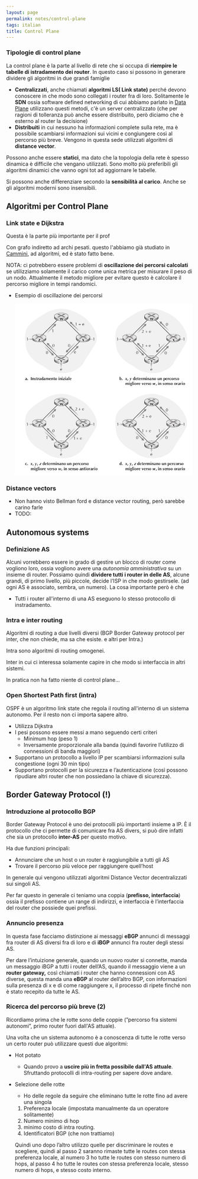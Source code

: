 ```yaml
---
layout: page
permalink: notes/control-plane
tags: italian
title: Control Plane
---
```


### Tipologie di control plane

La control plane è la parte al livello di rete che si occupa di **riempire le tabelle di istradamento dei router**. In questo caso si possono in generare dividere gli algoritmi in due grandi famiglie

- **Centralizzati**, anche chiamati **algoritmi LS( Link state)** perché devono conoscere in che modo sono collegati i router fra di loro. Solitamente le **SDN** ossia software defined networking di cui abbiamo parlato in [Data Plane](/notes/data-plane) utilizzano questi metodi, c'è un server centralizzato (che per ragioni di tolleranza può anche essere distribuito, però diciamo che è esterno al router la decisione)
- **Distribuiti** in cui nessuno ha informazioni complete sulla rete, ma è possibile scambiarsi informazioni sui vicini e congiungere così al percorso più breve. Vengono in questa sede utilizzati algoritmi di **distance vector**.

Possono anche essere **statici**, ma dato che la topologia della rete è spesso dinamica è difficile che vengano utilizzati. Sono molto più preferibili gli algoritmi dinamici che vanno ogni tot ad aggiornare le tabelle.

Si possono anche differenziare secondo la **sensibilità al carico**. Anche se gli algoritmi moderni sono insensibili.

## Algoritmi per Control Plane

### Link state e Dijkstra

Questa è la parte più importante per il prof

Con grafo indiretto ad archi pesati. questo l'abbiamo già studiato in [Cammini](/notes/cammini), ad algoritmi, ed è stato fatto bene.

NOTA: ci potrebbero essere problemi di **oscillazione dei percorsi calcolati** se utilizziamo solamente il carico come unica metrica per misurare il peso di un nodo. Attualmente il metodo migliore per evitare questo è calcolare il percorso migliore in tempi randomici.

- Esempio di oscillazione dei percorsi

    <img src="/images/notes/image/universita/ex-notion/Control Plane/Untitled.png" alt="image/universita/ex-notion/Control Plane/Untitled">


### Distance vectors

- Non hanno visto Bellman ford e distance vector routing, però sarebbe carino farle
- TODO:

## Autonomous systems

### Definizione AS

Alcuni vorrebbero essere in grado di gestire un blocco di router come vogliono loro, ossia vogliono avere una *autonomia amministrativa* su un insieme di router. Possiamo quindi **dividere tutti i router in delle AS**, alcune grandi, di primo livello, più piccole, decide l’ISP in che modo gestirsele. (ad ogni AS è associato, sembra, un numero). La cosa importante però è che

- Tutti i router all'interno di una AS eseguono lo stesso protocollo di instradamento.

### Intra e inter routing

Algoritmi di routing a due livelli diversi (BGP Border Gateway protocol per inter, che non chiede, ma sa che esiste. e altri per Intra.)

Intra sono algoritmi di routing omogenei.

Inter in cui ci interessa solamente capire in che modo si interfaccia in altri sistemi.

In pratica non ha fatto niente di control plane…

### Open Shortest Path first (intra)

OSPF è un algoritmo link state che regola il routing all'interno di un sistema autonomo. Per il resto non ci importa sapere altro.

- Utilizza Dijkstra
- I pesi possono essere messi a mano seguendo certi criteri
    - Minimum hop (peso 1)
    - Inversamente proporzionale alla banda (quindi favorire l’utilizzo di connessioni di banda maggiori)
- Supportano un protocollo a livello IP per scambiarsi informazioni sulla congestione (ogni 30 min tipo)
- Supportano protocolli per la sicurezza e l’autenticazione (così possono ripudiare altri router che non possiedano la chiave di sicurezza).

## Border Gateway Protocol (!)

### Introduzione al protocollo BGP

Border Gateway Protocol è uno dei protocolli più importanti insieme a IP. È il protocollo che ci permette di comunicare fra AS divers, si può dire infatti che sia un protocollo **inter-AS** per questo motivo.

Ha due funzioni principali:
- Annunciare che un host o un router è raggiungibile a tutti gli AS
- Trovare il percorso più veloce per raggiungere quell’host

In generale qui vengono utilizzati algoritmi Distance Vector decentralizzati sui singoli AS.

Per far questo in generale ci teniamo una coppia (**prefisso, interfaccia**) ossia il prefisso contiene un range di indirizzi, e interfaccia è l’interfaccia del router che possiede quei prefissi.

### Annuncio presenza

In questa fase facciamo distinzione ai messaggi **eBGP** annunci di messaggi fra router di AS diversi fra di loro e di **iBGP** annunci fra router degli stessi AS.

Per dare l’intuizione generale, quando un nuovo router si connette, manda un messaggio iBGP a tutti i router dell’AS, quando il messaggio viene a un **router gateway,** così chiamati i router che hanno connessioni con AS diverse, questa manda una **eBGP** al router dell’altro BGP, con informazioni sulla presenza di x e di come raggiungere x, il processo di ripete finché non è stato recepito da tutte le AS.

### Ricerca del percorso più breve (2)

Ricordiamo prima che le rotte sono delle coppie (”percorso fra sistemi autonomi”, primo router fuori dall'AS attuale).

Una volta che un sistema autonomo è a conoscenza di tutte le rotte verso un certo router può utilizzare questi due algoritmi:

- Hot potato
    - Quando provo a **uscire più in fretta possibile dall'AS attuale**. Sfruttando protocolli di intra-routing per sapere dove andare.
- Selezione delle rotte
    - Ho delle regole da seguire che eliminano tutte le rotte fino ad avere una singola
    1. Preferenza locale (impostata manualmente da un operatore solitamente)
    2. Numero minimo di hop
    3. minimo costo di intra routing.
    4. Identificatori BGP (che non trattiamo)

    Quindi uno dopo l’altro utilizzo quelle per discriminare le routes e scegliere, quindi al passo 2 saranno rimaste tutte le routes con stessa preferenza locale, al numero 3 ho tutte le routes con stesso numero di hops, al passo 4 ho tutte le routes con stessa preferenza locale, stesso numero di hops, e stesso costo interno.